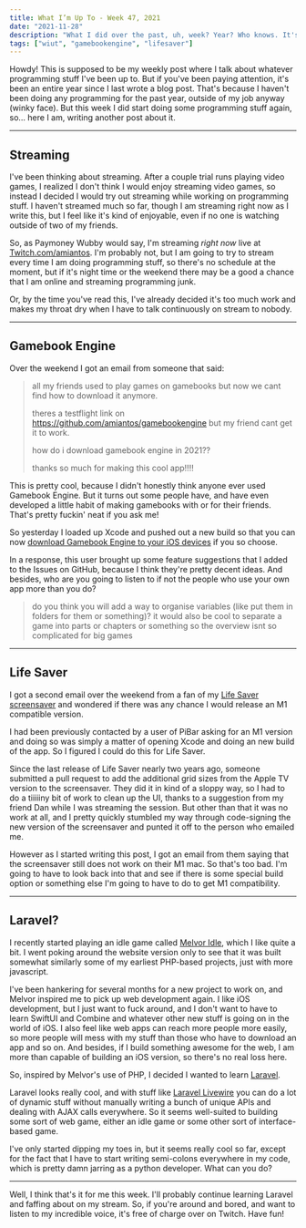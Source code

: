 ```yaml
---
title: What I’m Up To - Week 47, 2021
date: "2021-11-28"
description: "What I did over the past, uh, week? Year? Who knows. It's been a while."
tags: ["wiut", "gamebookengine", "lifesaver"]
---
```


Howdy! This is supposed to be my weekly post where I talk about whatever programming stuff I've been up to. But if you've been paying attention, it's been an entire year since I last wrote a blog post. That's because I haven't been doing any programming for the past year, outside of my job anyway (winky face). But this week I did start doing some programming stuff again, so... here I am, writing another post about it.

---

## Streaming

I've been thinking about streaming. After a couple trial runs playing video games, I realized I don't think I would enjoy streaming video games, so instead I decided I would try out streaming while working on programming stuff. I haven't streamed much so far, though I am streaming right now as I write this, but I feel like it's kind of enjoyable, even if no one is watching outside of two of my friends.

So, as Paymoney Wubby would say, I'm streaming *right now* live at [Twitch.com/amiantos](https://www.twitch.tv/amiantos). I'm probably not, but I am going to try to stream every time I am doing programming stuff, so there's no schedule at the moment, but if it's night time or the weekend there may be a good a chance that I am online and streaming programming junk.

Or, by the time you've read this, I've already decided it's too much work and makes my throat dry when I have to talk continuously on stream to nobody.

---

## Gamebook Engine

Over the weekend I got an email from someone that said:

> all my friends used to play games on gamebooks but now we cant find how to download it anymore.
>
> theres a testflight link on https://github.com/amiantos/gamebookengine but my friend cant get it to work.
>
> how do i download gamebook engine in 2021??
> 
> thanks so much for making this cool app!!!!

This is pretty cool, because I didn't honestly think anyone ever used Gamebook Engine. But it turns out some people have, and have even developed a little habit of making gamebooks with or for their friends. That's pretty fuckin' neat if you ask me!

So yesterday I loaded up Xcode and pushed out a new build so that you can now [download Gamebook Engine to your iOS devices](https://testflight.apple.com/join/FjHHmoVy) if you so choose.

In a response, this user brought up some feature suggestions that I added to the Issues on GitHub, because I think they're pretty decent ideas. And besides, who are you going to listen to if not the people who use your own app more than you do?

> do you think you will add a way to organise variables (like put them in folders for them or something)? it would also be cool to separate a game into parts or chapters or something so the overview isnt so complicated for big games

---

## Life Saver

I got a second email over the weekend from a fan of my [Life Saver screensaver](https://github.com/amiantos/lifesaver) and wondered if there was any chance I would release an M1 compatible version.

I had been previously contacted by a user of PiBar asking for an M1 version and doing so was simply a matter of opening Xcode and doing an new build of the app. So I figured I could do this for Life Saver.

Since the last release of Life Saver nearly two years ago, someone submitted a pull request to add the additional grid sizes from the Apple TV version to the screensaver. They did it in kind of a sloppy way, so I had to do a tiiiiiny bit of work to clean up the UI, thanks to a suggestion from my friend Dan while I was streaming the session. But other than that it was no work at all, and I pretty quickly stumbled my way through code-signing the new version of the screensaver and punted it off to the person who emailed me.

However as I started writing this post, I got an email from them saying that the screensaver still does not work on their M1 mac. So that's too bad. I'm going to have to look back into that and see if there is some special build option or something else I'm going to have to do to get M1 compatibility.

---

## Laravel?

I recently started playing an idle game called [Melvor Idle](https://melvoridle.com/), which I like quite a bit. I went poking around the website version only to see that it was built somewhat similarly some of my earliest PHP-based projects, just with more javascript.

I've been hankering for several months for a new project to work on, and Melvor inspired me to pick up web development again. I like iOS development, but I just want to fuck around, and I don't want to have to learn SwiftUI and Combine and whatever other new stuff is going on in the world of iOS. I also feel like web apps can reach more people more easily, so more people will mess with my stuff than those who have to download an app and so on. And besides, if I build something awesome for the web, I am more than capable of building an iOS version, so there's no real loss here.

So, inspired by Melvor's use of PHP, I decided I wanted to learn [Laravel](https://laravel.com).

Laravel looks really cool, and with stuff like [Laravel Livewire](https://laravel-livewire.com) you can do a lot of dynamic stuff without manually writing a bunch of unique APIs and dealing with AJAX calls everywhere. So it seems well-suited to building some sort of web game, either an idle game or some other sort of interface-based game.

I've only started dipping my toes in, but it seems really cool so far, except for the fact that I have to start writing semi-colons everywhere in my code, which is pretty damn jarring as a python developer. What can you do?

---

Well, I think that's it for me this week. I'll probably continue learning Laravel and faffing about on my stream. So, if you're around and bored, and want to listen to my incredible voice, it's free of charge over on Twitch. Have fun!
